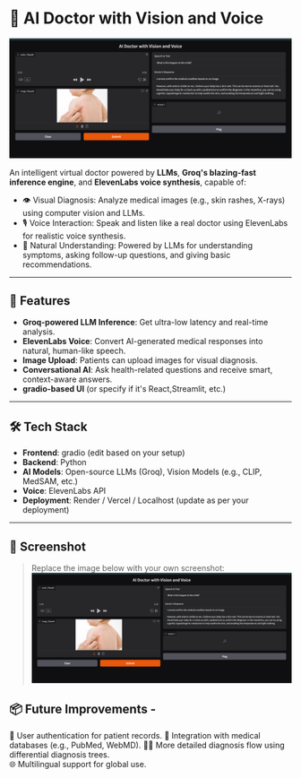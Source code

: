 # 🧠 AI Doctor with Vision and Voice

![AI Doctor Demo](/result.png)

An intelligent virtual doctor powered by **LLMs**, **Groq's blazing-fast inference engine**, and **ElevenLabs voice synthesis**, capable of:

- 👁️ Visual Diagnosis: Analyze medical images (e.g., skin rashes, X-rays) using computer vision and LLMs.
- 🎙️ Voice Interaction: Speak and listen like a real doctor using ElevenLabs for realistic voice synthesis.
- 🤖 Natural Understanding: Powered by LLMs for understanding symptoms, asking follow-up questions, and giving basic recommendations.

---

## 🚀 Features

- **Groq-powered LLM Inference**: Get ultra-low latency and real-time analysis.
- **ElevenLabs Voice**: Convert AI-generated medical responses into natural, human-like speech.
- **Image Upload**: Patients can upload images for visual diagnosis.
- **Conversational AI**: Ask health-related questions and receive smart, context-aware answers.
- **gradio-based UI** (or specify if it's React,Streamlit, etc.)

---

## 🛠️ Tech Stack

- **Frontend**: gradio  (edit based on your setup)
- **Backend**: Python 
- **AI Models**: Open-source LLMs (Groq), Vision Models (e.g., CLIP, MedSAM, etc.)
- **Voice**: ElevenLabs API
- **Deployment**: Render / Vercel / Localhost (update as per your deployment)

---

## 📸 Screenshot

> Replace the image below with your own screenshot:
![App Screenshot](/result.png)


  ## 📦 Future Improvements - 
 🔐 User authentication for patient records. 
 🧬 Integration with medical databases (e.g., PubMed, WebMD). 
 🧑‍⚕️ More detailed diagnosis flow using differential diagnosis trees.  
 🌐 Multilingual support for global use.  
